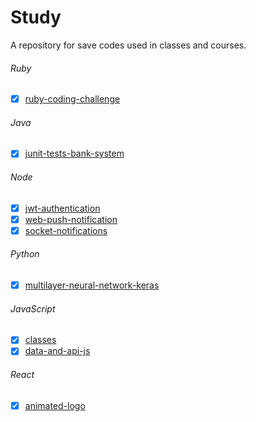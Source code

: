 # Study
A repository for save codes used in classes and courses.

###### Ruby
- [X] [ruby-coding-challenge](/ruby/ruby-coding-challenge)

###### Java
- [X] [junit-tests-bank-system](/java/junit-tests-bank-system)

###### Node
- [X] [jwt-authentication](/node/jwt-authentication)
- [X] [web-push-notification](/node/web-push-notification)
- [X] [socket-notifications](/node/socket-notifications)

###### Python
- [X] [multilayer-neural-network-keras](/python/multilayer-neural-network-keras)

###### JavaScript
- [X] [classes](/javascript/classes)
- [X] [data-and-api-js](/javascript/data-and-api-js)

###### React
- [X] [animated-logo](/react/animated-logo)
